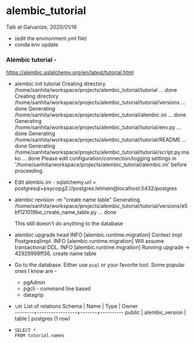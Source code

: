 # alembic_tutorial
Talk at Galvanize, 2020/01/16

* (edit the environment.yml file)
* conda env update


### Alembic tutorial -
https://alembic.sqlalchemy.org/en/latest/tutorial.html

* alembic init tutorial
  Creating directory /home/sanhita/workspace/projects/alembic_tutorial/tutorial ...  done
  Creating directory /home/sanhita/workspace/projects/alembic_tutorial/tutorial/versions ...  done
  Generating /home/sanhita/workspace/projects/alembic_tutorial/alembic.ini ...  done
  Generating /home/sanhita/workspace/projects/alembic_tutorial/tutorial/env.py ...  done
  Generating /home/sanhita/workspace/projects/alembic_tutorial/tutorial/README ...  done
  Generating /home/sanhita/workspace/projects/alembic_tutorial/tutorial/script.py.mako ...  done
  Please edit configuration/connection/logging settings in '/home/sanhita/workspace/projects/alembic_tutorial/alembic.ini' before
  proceeding.

* Edit alembic.ini -
sqlalchemy.url = postgresql+psycopg2://postgres:letmein@localhost:5432/postgres

* alembic revision -m "create name table"
  Generating /home/sanhita/workspace/projects/alembic_tutorial/tutorial/versions/e5bf121019be_create_name_table.py ...  done

  This still doesn't do anything to the database

* alembic upgrade head
INFO  [alembic.runtime.migration] Context impl PostgresqlImpl.
INFO  [alembic.runtime.migration] Will assume transactional DDL.
INFO  [alembic.runtime.migration] Running upgrade  -> 42929998ff36, create name table

* Go to the database. Either use `psql` or your favorite tool. Some popular ones I know are -
  * pgAdmin
  * pgcli - command line based
  * datagrip

* `\dt`
              List of relations
 Schema |      Name       | Type  |  Owner   
--------+-----------------+-------+----------
 public | alembic_version | table | postgres
(1 row)

* ```
  SELECT *
  FROM tutorial.names
  ```
